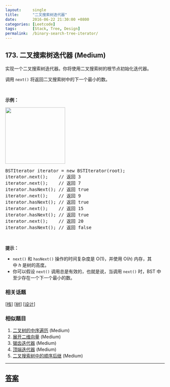 ```yaml
---
layout:     single
title:      "二叉搜索树迭代器"
date:       2016-06-22 21:30:00 +0800
categories: [Leetcode]
tags:       [Stack, Tree, Design]
permalink:  /binary-search-tree-iterator/
---
```


## 173. 二叉搜索树迭代器 (Medium)

<p>实现一个二叉搜索树迭代器。你将使用二叉搜索树的根节点初始化迭代器。</p>

<p>调用 <code>next()</code> 将返回二叉搜索树中的下一个最小的数。</p>

<p>&nbsp;</p>

<p><strong>示例：</strong></p>

<p><strong><img alt="" src="https://assets.leetcode-cn.com/aliyun-lc-upload/uploads/2018/12/25/bst-tree.png" style="height: 178px; width: 189px;"></strong></p>

<pre>BSTIterator iterator = new BSTIterator(root);
iterator.next();    // 返回 3
iterator.next();    // 返回 7
iterator.hasNext(); // 返回 true
iterator.next();    // 返回 9
iterator.hasNext(); // 返回 true
iterator.next();    // 返回 15
iterator.hasNext(); // 返回 true
iterator.next();    // 返回 20
iterator.hasNext(); // 返回 false</pre>

<p>&nbsp;</p>

<p><strong>提示：</strong></p>

<ul>
	<li><code>next()</code>&nbsp;和&nbsp;<code>hasNext()</code>&nbsp;操作的时间复杂度是&nbsp;O(1)，并使用&nbsp;O(<em>h</em>) 内存，其中&nbsp;<em>h&nbsp;</em>是树的高度。</li>
	<li>你可以假设&nbsp;<code>next()</code>&nbsp;调用总是有效的，也就是说，当调用 <code>next()</code>&nbsp;时，BST 中至少存在一个下一个最小的数。</li>
</ul>

### 相关话题
  [[栈](https://github.com/openset/leetcode/tree/master/tag/stack/README.md)]
  [[树](https://github.com/openset/leetcode/tree/master/tag/tree/README.md)]
  [[设计](https://github.com/openset/leetcode/tree/master/tag/design/README.md)]

### 相似题目
  1. [二叉树的中序遍历](/binary-tree-inorder-traversal) (Medium)
  1. [展开二维向量](/flatten-2d-vector) (Medium)
  1. [锯齿迭代器](/zigzag-iterator) (Medium)
  1. [顶端迭代器](/peeking-iterator) (Medium)
  1. [二叉搜索树中的顺序后继](/inorder-successor-in-bst) (Medium)

---

## [答案](https://github.com/openset/leetcode/tree/master/problems/binary-search-tree-iterator)
